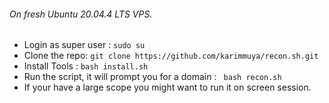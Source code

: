 ###### On fresh Ubuntu 20.04.4 LTS VPS.
- Login as super user : `sudo su`
- Clone the repo: `git clone https://github.com/karimmuya/recon.sh.git`
- Install Tools :  `bash install.sh`
- Run the script, it will prompt you for a domain :  ` bash recon.sh`
- If your have a large scope you might want to run it on screen session.
